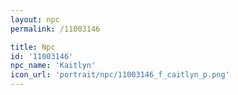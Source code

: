 ```yaml
---
layout: npc
permalink: /11003146

title: Npc
id: '11003146'
npc_name: 'Kaitlyn'
icon_url: 'portrait/npc/11003146_f_caitlyn_p.png'
---
```

